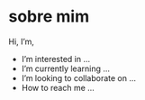 # sobre mim

Hi, I’m, 
-  I’m interested in ...
-  I’m currently learning ...
-  I’m looking to collaborate on ...
-  How to reach me ...

<!---
Eduard0-C/Eduard0-C is a ✨ special ✨ repository because its `README.md` (this file) appears on your GitHub profile.
You can click the Preview link to take a look at your changes.
--->
